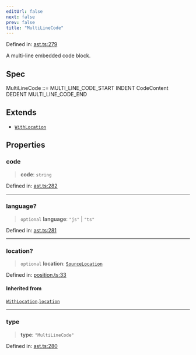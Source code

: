 ```yaml
---
editUrl: false
next: false
prev: false
title: "MultiLineCode"
---
```


Defined in: [ast.ts:279](https://github.com/rcs-agents/rcs-lang/blob/2886a07e868cf92f1e606ce6c904ff7e06f6aeb1/packages/ast/src/ast.ts#L279)

A multi-line embedded code block.

## Spec

MultiLineCode ::= MULTI_LINE_CODE_START INDENT CodeContent DEDENT MULTI_LINE_CODE_END

## Extends

- [`WithLocation`](/api/ast/interfaces/withlocation/)

## Properties

### code

> **code**: `string`

Defined in: [ast.ts:282](https://github.com/rcs-agents/rcs-lang/blob/2886a07e868cf92f1e606ce6c904ff7e06f6aeb1/packages/ast/src/ast.ts#L282)

***

### language?

> `optional` **language**: `"js"` \| `"ts"`

Defined in: [ast.ts:281](https://github.com/rcs-agents/rcs-lang/blob/2886a07e868cf92f1e606ce6c904ff7e06f6aeb1/packages/ast/src/ast.ts#L281)

***

### location?

> `optional` **location**: [`SourceLocation`](/api/ast/interfaces/sourcelocation/)

Defined in: [position.ts:33](https://github.com/rcs-agents/rcs-lang/blob/2886a07e868cf92f1e606ce6c904ff7e06f6aeb1/packages/ast/src/position.ts#L33)

#### Inherited from

[`WithLocation`](/api/ast/interfaces/withlocation/).[`location`](/api/ast/interfaces/withlocation/#location)

***

### type

> **type**: `"MultiLineCode"`

Defined in: [ast.ts:280](https://github.com/rcs-agents/rcs-lang/blob/2886a07e868cf92f1e606ce6c904ff7e06f6aeb1/packages/ast/src/ast.ts#L280)
